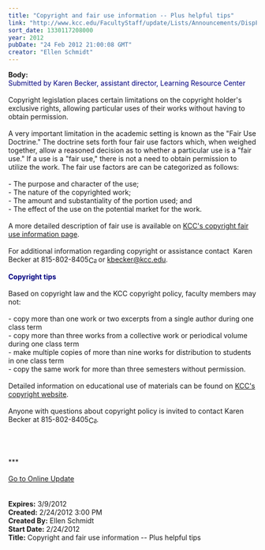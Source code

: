 ```yaml
---
title: "Copyright and fair use information -- Plus helpful tips"
link: "http://www.kcc.edu/FacultyStaff/update/Lists/Announcements/DispForm.aspx?ID=616"
sort_date: 1330117208000
year: 2012
pubDate: "24 Feb 2012 21:00:08 GMT"
creator: "Ellen Schmidt"
---
```


<div><b>Body:</b> <div class="ExternalClassEF302979F23C4DB593E2AB5A757A31A5"><div><font color="#000080">Submitted by Karen Becker, assistant director, Learning Resource Center</font></div>
<div> </div>
<div>Copyright legislation places certain limitations on the copyright holder's exclusive rights, allowing particular uses of their works without having to obtain permission. </div>
<div> </div>
<div>A very important limitation in the academic setting is known as the &quot;Fair Use Doctrine.&quot; The doctrine sets forth four fair use factors which, when weighed together, allow a reasoned decision as to whether a particular use is a &quot;fair use.&quot; If a use is a &quot;fair use,&quot; there is not a need to obtain permission to utilize the work. The fair use factors are can be categorized as follows:</div>
<div> </div>
<div>- The purpose and character of the use; <br />- The nature of the copyrighted work; <br />- The amount and substantiality of the portion used; and <br />- The effect of the use on the potential market for the work.</div>
<div> </div>
<div>A more detailed description of fair use is available on <a href="/FacultyStaff/copyright/Pages/fairuse.aspx">KCC's copyright fair use information page</a>.<br />  <br />For additional information regarding copyright or assistance contact  Karen Becker at <span style="white-space:nowrap" class="baec5a81-e4d6-4674-97f3-e9220f0136c1">815-802-8405<a style="border-bottom:medium none;position:static !important;border-left:medium none;margin:0px;width:16px;bottom:0px;display:inline;white-space:nowrap;float:none;height:16px;vertical-align:middle;overflow:hidden;border-top:medium none;top:0px;cursor:hand;right:0px;border-right:medium none;left:0px" title="Call: 815-802-8405" href="#"><img style="border-bottom:medium none;position:static !important;border-left:medium none;margin:0px;width:16px;bottom:0px;display:inline;white-space:nowrap;float:none;height:16px;vertical-align:middle;overflow:hidden;border-top:medium none;top:0px;cursor:hand;right:0px;border-right:medium none;left:0px" title="Call: 815-802-8405" /></a></span> or <a href="mailto:kbecker@kcc.edu">kbecker@kcc.edu</a>.</div>
<div> </div>
<div><strong><font color="#000080">Copyright tips</font></strong></div><strong><font color="#000080">
<div><br /></font></strong>Based on copyright law and the KCC copyright policy, faculty members may not:</div>
<div><br />- copy more than one work or two excerpts from a single author during one class term<br />- copy more than three works from a collective work or periodical volume during one class term<br />- make multiple copies of more than nine works for distribution to students in one class term<br />- copy the same work for more than three semesters without permission.</div>
<div> </div>
<div>Detailed information on educational use of materials can be found on <a href="/FacultyStaff/copyright/Pages/educationaluse.aspx">KCC's copyright website</a>. </div>
<div> </div>
<div>Anyone with questions about copyright policy is invited to contact Karen Becker at <span style="white-space:nowrap" class="baec5a81-e4d6-4674-97f3-e9220f0136c1">815-802-8405<a style="border-bottom:medium none;position:static !important;border-left:medium none;margin:0px;width:16px;bottom:0px;display:inline;white-space:nowrap;float:none;height:16px;vertical-align:middle;overflow:hidden;border-top:medium none;top:0px;cursor:hand;right:0px;border-right:medium none;left:0px" title="Call: 815-802-8405" href="#"><img style="border-bottom:medium none;position:static !important;border-left:medium none;margin:0px;width:16px;bottom:0px;display:inline;white-space:nowrap;float:none;height:16px;vertical-align:middle;overflow:hidden;border-top:medium none;top:0px;cursor:hand;right:0px;border-right:medium none;left:0px" title="Call: 815-802-8405" /></a></span>.</div>
<div><br />
<div> </div>
<div> </div>
<div> </div>
<div>***</div>
<div> </div>
<div><a href="/FacultyStaff/update/Pages/dailyupdate.aspx">Go to Online Update</a></div>
<div> </div>
<div> </div></div></div></div>
<div><b>Expires:</b> 3/9/2012</div>
<div><b>Created:</b> 2/24/2012 3:00 PM</div>
<div><b>Created By:</b> Ellen Schmidt</div>
<div><b>Start Date:</b> 2/24/2012</div>
<div><b>Title:</b> Copyright and fair use information -- Plus helpful tips</div>
